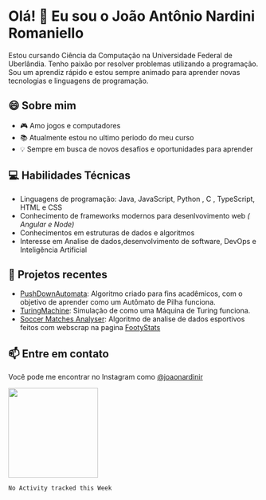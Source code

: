 # Olá! 👋 Eu sou o João Antônio Nardini Romaniello

Estou cursando Ciência da Computação na Universidade Federal de Uberlândia. Tenho paixão por resolver problemas utilizando a programação. Sou um aprendiz rápido e estou sempre animado para aprender novas tecnologias e linguagens de programação.

## 😄 Sobre mim 

- 🎮 Amo jogos e computadores
- 📚 Atualmente estou no ultimo periodo do meu curso
- 💡 Sempre em busca de novos desafios e oportunidades para aprender

## 💻 Habilidades Técnicas

- Linguagens de programação: Java, JavaScript, Python , C , TypeScript,  HTML e CSS
- Conhecimento de frameworks modernos para desenlvovimento web *( Angular e Node)*
- Conhecimentos em estruturas de dados e algoritmos
- Interesse em Analise de dados,desenvolvimento de software, DevOps e Inteligência Artificial 

## 📂 Projetos recentes

- [PushDownAutomata](https://github.com/joaoromaniello/PushDownAutomata): Algoritmo criado para fins acadêmicos, com o objetivo de aprender como um Autômato de Pilha funciona.
- [TuringMachine](https://github.com/joaoromaniello/TuringMachine): Simulação de como uma Máquina de Turing funciona.
- [Soccer Matches Analyser](https://github.com/joaoromaniello/odds.git): Algoritmo de analise de dados esportivos feitos com webscrap na pagina [FootyStats](https://footystats.org/)

## 📫 Entre em contato

Você pode me encontrar no Instagram como [@joaonardinir](https://instagram.com/joaonardinir) 



<img height="180em" src="https://github-readme-stats.vercel.app/api?username=joaoromaniello&show_icons=true&hide_border=true&&count_private=true&include_all_commits=true" />

<!--START_SECTION:waka-->
```text
No Activity tracked this Week
```
<!--END_SECTION:waka-->


<!--
**joaoromaniello/joaoromaniello** is a ✨ _special_ ✨ repository because its `README.md` (this file) appears on your GitHub profile.

Here are some ideas to get you started:

- 🔭 I’m currently working on ...
- 🌱 I’m currently learning ...
- 👯 I’m looking to collaborate on ...
- 🤔 I’m looking for help with ...
- 💬 Ask me about ...
- 📫 How to reach me: ...
- 😄 Pronouns: ...
- ⚡ Fun fact: ...
-->
